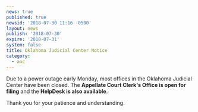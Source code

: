 ```yaml
---
news: true
published: true
newsid: '2018-07-30 11:16 -0500'
layout: news
publish: '2018-07-30'
expire: '2018-07-31'
system: false
title: Oklahoma Judicial Center Notice
category:
  - aoc
---
```

Due to a power outage early Monday, most offices in the Oklahoma Judicial Center have been closed.  The **Appellate Court Clerk's Office is open for filing** and the **HelpDesk is also available**.

Thank you for your patience and understanding.
